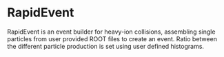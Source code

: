 # RapidEvent

RapidEvent is an event builder for heavy-ion collisions, assembling single particles from user provided ROOT files to create an event.
Ratio between the different particle production is set using user defined histograms.
